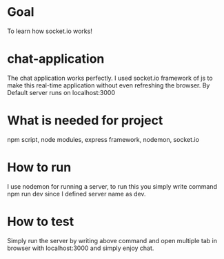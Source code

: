 # Goal
To learn how socket.io works!
# chat-application
The chat application works perfectly.
I used socket.io framework of js to 
make this real-time application
without even refreshing the browser.
By Default server runs on localhost:3000
# What is needed for project
npm script, node modules, express framework, nodemon, socket.io
# How to run
I use nodemon for running a server, to run this 
you simply write command npm run dev since I defined 
server name as dev.
# How to test
Simply run the server by writing above command
and open multiple tab in browser with localhost:3000
and simply enjoy chat.
